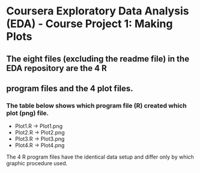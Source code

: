 # Coursera Exploratory Data Analysis (EDA) - Course Project 1:  Making Plots
## The eight files (excluding the readme file) in the EDA repository are the 4 R 
## program files and the 4 plot files.  

### The table below shows which program file (R) created which plot (png) file.
- Plot1.R -> Plot1.png
- Plot2.R -> Plot2.png
- Plot3.R -> Plot3.png
- Plot4.R -> Plot4.png

The 4 R program files have the identical data setup and differ only by which graphic procedure used.

